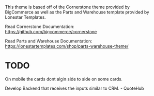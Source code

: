 This theme is based off of the Cornerstone theme provided by BigCommerce as well as the Parts and Warehouse template provided by Lonestar Templates. 

Read Cornerstone Documentation: 
https://github.com/bigcommerce/cornerstone




Read Parts and Warehouse Documentation: 
https://lonestartemplates.com/shop/parts-warehouse-theme/



# TODO
On mobile the cards dont algin side to side on some cards. 

Develop Backend that receives the inputs similar to CRM. - QuoteHub


